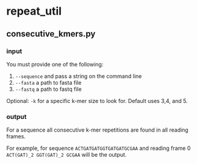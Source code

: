 # repeat_util

## consecutive_kmers.py
### input 
You must provide one of the following:
1. `--sequence` and pass a string on the command line
2. `--fasta` a path to fasta file
3. `--fastq` a path to fastq file

Optional: `-k` for a specific k-mer size to look for. Default uses 3,4, and 5.

### output
For a sequence all consecutive k-mer repetitions are found in all reading frames. 

For example, for sequence `ACTGATGATGGTGATGATGCGAA` and reading frame 0 `ACT(GAT)_2 GGT(GAT)_2 GCGAA` will be the output.
